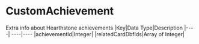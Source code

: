 # CustomAchievement
Extra info about Hearthstone achievements
|Key|Data Type|Description
|----| ----|----
|achievementId|Integer|
|relatedCardDbfIds|Array of Integer|
